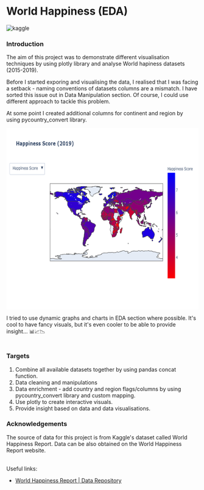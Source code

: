 # World Happiness (EDA)

![kaggle](https://img.shields.io/badge/_-Open_in_Kaggle-informational?style=plastic&logo=kaggle&logoColor=white&color=045bab&link=https://www.kaggle.com/code/martinab/world-happiness-plotly-eda/edit/run/113722316)

### Introduction
The aim of this project was to demonstrate different visualisation techniques by using plotly library and analyse World hapiness datasets (2015-2019).

Before I started exporing and visualising the data, I realised that I was facing a setback - naming conventions of datasets columns are a mismatch. I have sorted this issue out in Data Manipulation section. Of course, I could use different approach to tackle this problem. 

At some point I created additional columns for continent and region by using pycountry_convert library.

<p align="center">
<img height="475em" width="650em" src="https://github.com/Kaggle-Projects-Solutions/World-Happiness-EDA/blob/main/happines%20score.png" align = "center"/>
</p>

I tried to use dynamic graphs and charts in EDA section where possible. It's cool to have fancy visuals, but it's even cooler to be able to provide insight... 📊📈📉
<br><br/>


### Targets
 1. Combine all available datasets together by using pandas concat function.
 2. Data cleaning and manipulations
 3. Data enrichment - add country and region flags/columns by using pycountry_convert library and custom mapping.
 4. Use plotly to create interactive visuals.
 5. Provide insight based on data and data visualisations.

### Acknowledgements

The source of data for this project is from Kaggle's dataset called World Happiness Report. Data can be also obtained on the World Happiness Report website. <br><br/>

Useful links:
- [World Happiness Report | Data Repository](https://worldhappiness.report/archive/)

